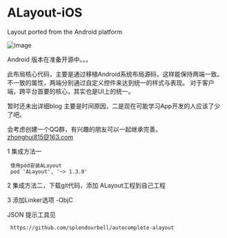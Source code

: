 # ALayout-iOS
Layout ported from the Android platform

![image](https://github.com/splendourbell/ALayout-iOS/blob/master/demo.gif)

Android 版本在准备开源中。。。

此布局核心代码，主要是通过移植Android系统布局源码，这样能保持两端一致。
不一致的属性，两端分别通过自定义控件来达到统一的样式与表现。
对于客户端，跨平台首要的核心，其实也是UI上的统一。

暂时还未出详细blog
主要是时间原因，二是现在可能学习App开发的人应该了少了吧。

会考虑创建一个QQ群，有兴趣的朋友可以一起继承完善。
zhonghui815@163.com


1 集成方法一
     
     使用pod安装ALayout 
     pod 'ALayout', '~> 1.3.0'
     
2 集成方法二，下载git代码，添加 ALayout工程到自己工程

3 添加Linker选项 -ObjC


JSON 提示工具见

     https://github.com/splendourbell/autocomplete-alayout
     

